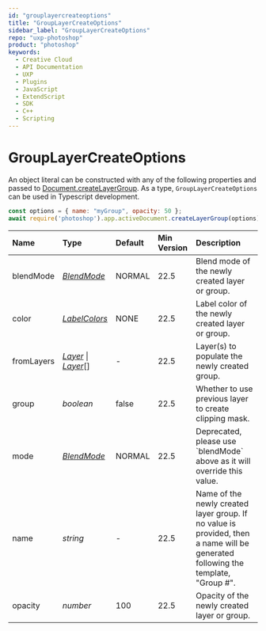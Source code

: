 ```yaml
---
id: "grouplayercreateoptions"
title: "GroupLayerCreateOptions"
sidebar_label: "GroupLayerCreateOptions"
repo: "uxp-photoshop"
product: "photoshop"
keywords:
  - Creative Cloud
  - API Documentation
  - UXP
  - Plugins
  - JavaScript
  - ExtendScript
  - SDK
  - C++
  - Scripting
---
```


# GroupLayerCreateOptions

An object literal can be constructed with any of the following properties
and passed to [Document.createLayerGroup](/ps_reference/classes/document/#createlayergroup).
As a type, `GroupLayerCreateOptions` can be used in Typescript development.

```javascript
const options = { name: "myGroup", opacity: 50 };
await require('photoshop').app.activeDocument.createLayerGroup(options);
```

| Name | Type | Default | Min Version | Description |
| :------ | :------ | :------ | :------ | :------ |
| blendMode | [*BlendMode*](/ps_reference/modules/constants/#blendmode) | NORMAL | 22.5 | Blend mode of the newly created layer or group. |
| color | [*LabelColors*](/ps_reference/modules/constants/#labelcolors) | NONE | 22.5 | Label color of the newly created layer or group. |
| fromLayers | [*Layer*](/ps_reference/classes/layer/) \| [*Layer*](/ps_reference/classes/layer/)[] | - | 22.5 | Layer(s) to populate the newly created group. |
| group | *boolean* | false | 22.5 | Whether to use previous layer to create clipping mask. |
| mode | [*BlendMode*](/ps_reference/modules/constants/#blendmode) | NORMAL | 22.5 | Deprecated, please use &#x60;blendMode&#x60; above as it will override this value. |
| name | *string* | - | 22.5 | Name of the newly created layer group. If no value is provided, then a name will be generated following the template, &quot;Group #&quot;. |
| opacity | *number* | 100 | 22.5 | Opacity of the newly created layer or group. |
